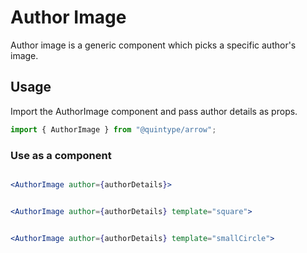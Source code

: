 # Author Image

Author image is a generic component which picks a specific author's image.

## Usage

Import the AuthorImage component and pass author details as props.

```jsx
import { AuthorImage } from "@quintype/arrow";
```

### Use as a component

```jsx

<AuthorImage author={authorDetails}>

```

```jsx

<AuthorImage author={authorDetails} template="square">

```

```jsx

<AuthorImage author={authorDetails} template="smallCircle">

```
